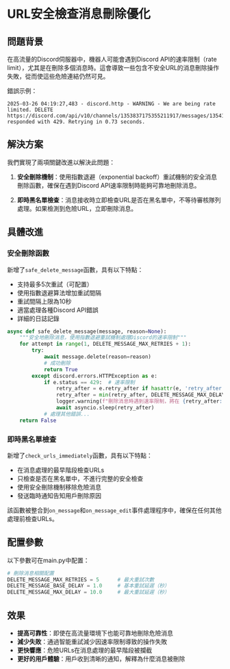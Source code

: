 # URL安全檢查消息刪除優化

## 問題背景

在高流量的Discord伺服器中，機器人可能會遇到Discord API的速率限制（rate limit），尤其是在刪除多個消息時。這會導致一些包含不安全URL的消息刪除操作失敗，從而使這些危險連結仍然可見。

錯誤示例：
```
2025-03-26 04:19:27,483 - discord.http - WARNING - We are being rate limited. DELETE https://discord.com/api/v10/channels/1353837175355211917/messages/1354187659505041540 responded with 429. Retrying in 0.73 seconds.
```

## 解決方案

我們實現了兩項關鍵改進以解決此問題：

1. **安全刪除機制**：使用指數退避（exponential backoff）重試機制的安全消息刪除函數，確保在遇到Discord API速率限制時能夠可靠地刪除消息。

2. **即時黑名單檢查**：消息接收時立即檢查URL是否在黑名單中，不等待審核隊列處理。如果檢測到危險URL，立即刪除消息。

## 具體改進

### 安全刪除函數

新增了`safe_delete_message`函數，具有以下特點：

* 支持最多5次重試（可配置）
* 使用指數退避算法增加重試間隔
* 重試間隔上限為10秒
* 適當處理各種Discord API錯誤
* 詳細的日誌記錄

```python
async def safe_delete_message(message, reason=None):
    """安全地刪除消息，使用指數退避重試機制處理Discord的速率限制"""
    for attempt in range(1, DELETE_MESSAGE_MAX_RETRIES + 1):
        try:
            await message.delete(reason=reason)
            # 成功刪除
            return True
        except discord.errors.HTTPException as e:
            if e.status == 429:  # 速率限制
                retry_after = e.retry_after if hasattr(e, 'retry_after') else DELETE_MESSAGE_BASE_DELAY * (2 ** (attempt - 1))
                retry_after = min(retry_after, DELETE_MESSAGE_MAX_DELAY)
                logger.warning(f"刪除消息時遇到速率限制，將在 {retry_after:.2f} 秒後重試")
                await asyncio.sleep(retry_after)
            # 處理其他錯誤...
    return False
```

### 即時黑名單檢查

新增了`check_urls_immediately`函數，具有以下特點：

* 在消息處理的最早階段檢查URLs
* 只檢查是否在黑名單中，不進行完整的安全檢查
* 使用安全刪除機制移除危險消息
* 發送臨時通知告知用戶刪除原因

該函數被整合到`on_message`和`on_message_edit`事件處理程序中，確保在任何其他處理前檢查URLs。

## 配置參數

以下參數可在main.py中配置：

```python
# 刪除消息相關配置
DELETE_MESSAGE_MAX_RETRIES = 5      # 最大重試次數
DELETE_MESSAGE_BASE_DELAY = 1.0     # 基本重試延遲（秒）
DELETE_MESSAGE_MAX_DELAY = 10.0     # 最大重試延遲（秒）
```

## 效果

* **提高可靠性**：即使在高流量環境下也能可靠地刪除危險消息
* **減少失敗**：通過智能重試減少因速率限制導致的操作失敗
* **更快響應**：危險URLs在消息處理的最早階段被攔截
* **更好的用戶體驗**：用戶收到清晰的通知，解釋為什麼消息被刪除 